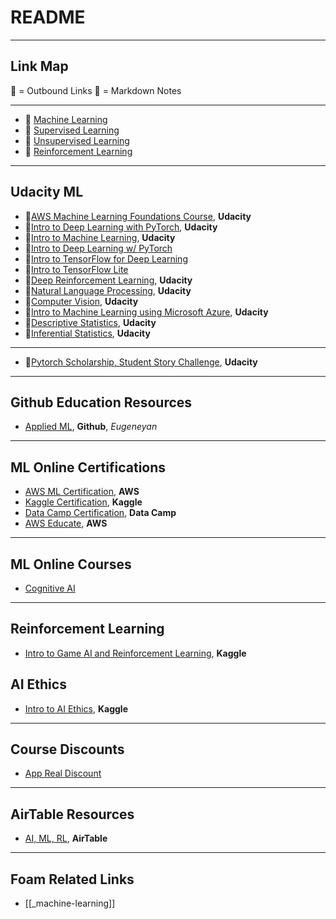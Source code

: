 # README

---

## Link Map

🔗 = Outbound Links
📘 = Markdown Notes

---

- 📘 [Machine Learning](https://github.com/moisestech/ml-fundamentals-notes/blob/master/machine-learning/_ml.md)
- 📕 [Supervised Learning](https://github.com/moisestech/ml-fundamentals-notes/blob/master/machine-learning/supervised/_supervised.md)
- 📙 [Unsupervised Learning](https://github.com/moisestech/ml-fundamentals-notes/blob/master/machine-learning/unsupervised/_unsupervised.md)
- 📗 [Reinforcement Learning]()

---

## Udacity ML

- 🔗[AWS Machine Learning Foundations Course](https://classroom.udacity.com/courses/ud090/lessons/ac47b924-72d3-4bf9-971c-bfccfa368b02/concepts/0ea0ed14-f1ab-4119-bc5a-3ab2de6bc418), **Udacity**
- 🔗[Intro to Deep Learning with PyTorch](https://classroom.udacity.com/courses/ud188/lessons/b4ca7aaa-b346-43b1-ae7d-20d27b2eab65/concepts/a3b18b18-8496-4775-af48-921ab35bd306), **Udacity**
- 🔗[Intro to Machine Learning](https://classroom.udacity.com/courses/ud120/lessons/2410328539/concepts/30096788840923), **Udacity**
- 🔗[Intro to Deep Learning w/ PyTorch](https://www.udacity.com/course/deep-learning-pytorch--ud188)
- 🔗[Intro to TensorFlow for Deep Learning](https://www.udacity.com/course/intro-to-tensorflow-for-deep-learning--ud187)
- 🔗[Intro to TensorFlow Lite](https://www.udacity.com/course/intro-to-tensorflow-lite--ud190)
- 🔗[Deep Reinforcement Learning](https://www.udacity.com/course/deep-reinforcement-learning-nanodegree--nd893), **Udacity**
- 🔗[Natural Language Processing](https://www.udacity.com/course/natural-language-processing-nanodegree--nd892), **Udacity**
- 🔗[Computer Vision](https://www.udacity.com/course/computer-vision-nanodegree--nd891), **Udacity**
- 🔗[Intro to Machine Learning using Microsoft Azure](https://www.udacity.com/course/introduction-to-machine-learning-using-microsoft-azure--ud00333), **Udacity**
- 🔗[Descriptive Statistics](https://www.udacity.com/course/ud827), **Udacity**
- 🔗[Inferential Statistics](https://www.udacity.com/course/ud201), **Udacity**

---

- 🔗[Pytorch Scholarship, Student Story Challenge](https://sites.google.com/udacity.com/pytorch-scholarship-facebook/phase-1-archived/community-archived/top-5-student-stories/student-story-challenge), **Udacity**

---

## Github Education Resources

- [Applied ML](https://github.com/eugeneyan/applied-ml), **Github**, _Eugeneyan_

---

## ML Online Certifications

- [AWS ML Certification](https://aws.amazon.com/certification/certified-machine-learning-specialty/), **AWS**
- [Kaggle Certification](https://www.kaggle.com/learn), **Kaggle**
- [Data Camp Certification](https://www.datacamp.com/summerchallenge), **Data Camp**
- [AWS Educate](https://www.awseducate.com), **AWS**

---

## ML Online Courses

- [Cognitive AI](https://cognitiveclass.ai/courses)

---

## Reinforcement Learning

- [Intro to Game AI and Reinforcement Learning](https://www.kaggle.com/learn/intro-to-game-ai-and-reinforcement-learning), **Kaggle**

## AI Ethics

- [Intro to AI Ethics](https://www.kaggle.com/learn/intro-to-ai-ethics), **Kaggle**

---

## Course Discounts

- [App Real Discount](https://app.real.discount/)

---

## AirTable Resources

- [AI, ML, RL](https://airtable.com/shry34IwIbBpVThBV/tblOl5GlpuS7fCRIY), **AirTable**

---

## Foam Related Links

- [[_machine-learning]]
